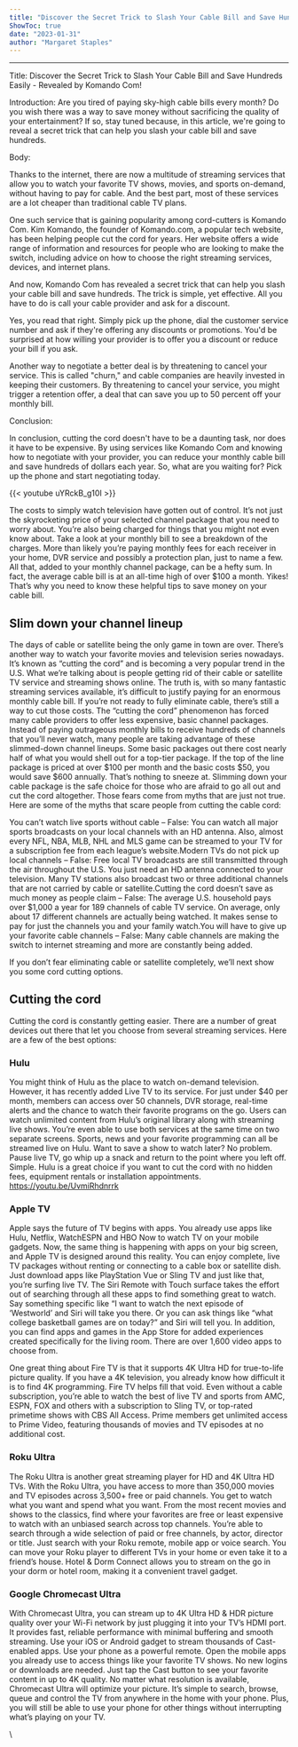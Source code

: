 ```yaml
---
title: "Discover the Secret Trick to Slash Your Cable Bill and Save Hundreds Easily - Revealed by Komando Com!"
ShowToc: true 
date: "2023-01-31"
author: "Margaret Staples"
---
```

*****
Title: Discover the Secret Trick to Slash Your Cable Bill and Save Hundreds Easily - Revealed by Komando Com!

Introduction:
Are you tired of paying sky-high cable bills every month? Do you wish there was a way to save money without sacrificing the quality of your entertainment? If so, stay tuned because, in this article, we're going to reveal a secret trick that can help you slash your cable bill and save hundreds.

Body:

Thanks to the internet, there are now a multitude of streaming services that allow you to watch your favorite TV shows, movies, and sports on-demand, without having to pay for cable. And the best part, most of these services are a lot cheaper than traditional cable TV plans.

One such service that is gaining popularity among cord-cutters is Komando Com. Kim Komando, the founder of Komando.com, a popular tech website, has been helping people cut the cord for years. Her website offers a wide range of information and resources for people who are looking to make the switch, including advice on how to choose the right streaming services, devices, and internet plans.

And now, Komando Com has revealed a secret trick that can help you slash your cable bill and save hundreds. The trick is simple, yet effective. All you have to do is call your cable provider and ask for a discount.

Yes, you read that right. Simply pick up the phone, dial the customer service number and ask if they're offering any discounts or promotions. You'd be surprised at how willing your provider is to offer you a discount or reduce your bill if you ask.

Another way to negotiate a better deal is by threatening to cancel your service. This is called "churn," and cable companies are heavily invested in keeping their customers. By threatening to cancel your service, you might trigger a retention offer, a deal that can save you up to 50 percent off your monthly bill.

Conclusion:

In conclusion, cutting the cord doesn't have to be a daunting task, nor does it have to be expensive. By using services like Komando Com and knowing how to negotiate with your provider, you can reduce your monthly cable bill and save hundreds of dollars each year. So, what are you waiting for? Pick up the phone and start negotiating today.

{{< youtube uYRckB_g10I >}} 



The costs to simply watch television have gotten out of control. It’s not just the skyrocketing price of your selected channel package that you need to worry about.
You’re also being charged for things that you might not even know about. Take a look at your monthly bill to see a breakdown of the charges.
More than likely you’re paying monthly fees for each receiver in your home, DVR service and possibly a protection plan, just to name a few. All that, added to your monthly channel package, can be a hefty sum. In fact, the average cable bill is at an all-time high of over $100 a month. Yikes!
That’s why you need to know these helpful tips to save money on your cable bill.

 
## Slim down your channel lineup


The days of cable or satellite being the only game in town are over. There’s another way to watch your favorite movies and television series nowadays. It’s known as “cutting the cord” and is becoming a very popular trend in the U.S.
What we’re talking about is people getting rid of their cable or satellite TV service and streaming shows online. The truth is, with so many fantastic streaming services available, it’s difficult to justify paying for an enormous monthly cable bill.
If you’re not ready to fully eliminate cable, there’s still a way to cut those costs.
The “cutting the cord” phenomenon has forced many cable providers to offer less expensive, basic channel packages. Instead of paying outrageous monthly bills to receive hundreds of channels that you’ll never watch, many people are taking advantage of these slimmed-down channel lineups.
Some basic packages out there cost nearly half of what you would shell out for a top-tier package. If the top of the line package is priced at over $100 per month and the basic costs $50, you would save $600 annually. That’s nothing to sneeze at.
Slimming down your cable package is the safe choice for those who are afraid to go all out and cut the cord altogether. Those fears come from myths that are just not true.
Here are some of the myths that scare people from cutting the cable cord:

 
You can’t watch live sports without cable – False: You can watch all major sports broadcasts on your local channels with an HD antenna. Also, almost every NFL, NBA, MLB, NHL and MLS game can be streamed to your TV for a subscription fee from each league’s website.Modern TVs do not pick up local channels – False: Free local TV broadcasts are still transmitted through the air throughout the U.S. You just need an HD antenna connected to your television. Many TV stations also broadcast two or three additional channels that are not carried by cable or satellite.Cutting the cord doesn’t save as much money as people claim – False: The average U.S. household pays over $1,000 a year for 189 channels of cable TV service. On average, only about 17 different channels are actually being watched. It makes sense to pay for just the channels you and your family watch.You will have to give up your favorite cable channels – False: Many cable channels are making the switch to internet streaming and more are constantly being added.


If you don’t fear eliminating cable or satellite completely, we’ll next show you some cord cutting options.

 
## Cutting the cord


Cutting the cord is constantly getting easier. There are a number of great devices out there that let you choose from several streaming services. Here are a few of the best options:

 
### Hulu


You might think of Hulu as the place to watch on-demand television. However, it has recently added Live TV to its service.
For just under $40 per month, members can access over 50 channels, DVR storage, real-time alerts and the chance to watch their favorite programs on the go. Users can watch unlimited content from Hulu’s original library along with streaming live shows. You’re even able to use both services at the same time on two separate screens.
Sports, news and your favorite programming can all be streamed live on Hulu. Want to save a show to watch later? No problem. Pause live TV, go whip up a snack and return to the point where you left off. Simple.
Hulu is a great choice if you want to cut the cord with no hidden fees, equipment rentals or installation appointments.
https://youtu.be/UvmiRhdnrrk

 
### Apple TV



Apple says the future of TV begins with apps. You already use apps like Hulu, Netflix, WatchESPN and HBO Now to watch TV on your mobile gadgets. Now, the same thing is happening with apps on your big screen, and Apple TV is designed around this reality.
You can enjoy complete, live TV packages without renting or connecting to a cable box or satellite dish. Just download apps like PlayStation Vue or Sling TV and just like that, you’re surfing live TV.
The Siri Remote with Touch surface takes the effort out of searching through all these apps to find something great to watch. Say something specific like “I want to watch the next episode of ‘Westworld’ and Siri will take you there. Or you can ask things like “what college basketball games are on today?” and Siri will tell you.
In addition, you can find apps and games in the App Store for added experiences created specifically for the living room. There are over 1,600 video apps to choose from.

One great thing about Fire TV is that it supports 4K Ultra HD for true-to-life picture quality. If you have a 4K television, you already know how difficult it is to find 4K programming. Fire TV helps fill that void.
Even without a cable subscription, you’re able to watch the best of live TV and sports from AMC, ESPN, FOX and others with a subscription to Sling TV, or top-rated primetime shows with CBS All Access.
Prime members get unlimited access to Prime Video, featuring thousands of movies and TV episodes at no additional cost.

 
### Roku Ultra


The Roku Ultra is another great streaming player for HD and 4K Ultra HD TVs.
With the Roku Ultra, you have access to more than 350,000 movies and TV episodes across 3,500+ free or paid channels. You get to watch what you want and spend what you want.
From the most recent movies and shows to the classics, find where your favorites are free or least expensive to watch with an unbiased search across top channels. You’re able to search through a wide selection of paid or free channels, by actor, director or title. Just search with your Roku remote, mobile app or voice search.
You can move your Roku player to different TVs in your home or even take it to a friend’s house. Hotel & Dorm Connect allows you to stream on the go in your dorm or hotel room, making it a convenient travel gadget.


 
### Google Chromecast Ultra


With Chromecast Ultra, you can stream up to 4K Ultra HD & HDR picture quality over your Wi-Fi network by just plugging it into your TV’s HDMI port. It provides fast, reliable performance with minimal buffering and smooth streaming. Use your iOS or Android gadget to stream thousands of Cast-enabled apps.
Use your phone as a powerful remote. Open the mobile apps you already use to access things like your favorite TV shows. No new logins or downloads are needed.
Just tap the Cast button to see your favorite content in up to 4K quality. No matter what resolution is available, Chromecast Ultra will optimize your picture.
It’s simple to search, browse, queue and control the TV from anywhere in the home with your phone. Plus, you will still be able to use your phone for other things without interrupting what’s playing on your TV.

\





